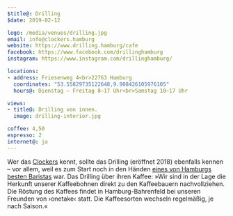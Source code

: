 ```yaml
---
$title@: Drilling
$date: 2019-02-12

logo: /media/venues/drilling.jpg
email: info@clockers.hamburg
website: https://www.drilling.hamburg/cafe
facebook: https://www.facebook.com/drillinghamburg
instagram: https://www.instagram.com/drillinghamburg/

locations:
- address: Friesenweg 4<br>22763 Hamburg
  coordinates: "53.55829735122648,9.908426105976105"
  hours@: Dienstag – Freitag 8–17 Uhr<br>Samstag 10–17 Uhr

views:
- title@: Drilling von innen.
  image: drilling-interior.jpg

coffee: 4,50
espresso: 2
internet@: ja
---
```


Wer das [Clockers](https://clockers.hamburg/) kennt, sollte das Drilling (eröffnet 2018) ebenfalls kennen – vor allem, weil es zum Start noch in den Händen [eines von Hamburgs besten Baristas](https://www.facebook.com/drillinghamburg/photos/a.193377721384251/319052372150118/) war. Das Drilling über ihren Kaffee: »Wir sind in der Lage die Herkunft unserer Kaffeebohnen direkt zu den Kaffeebauern nachvollziehen. Die Röstung des Kaffees findet in Hamburg-Bahrenfeld bei unseren Freunden von ›onetake‹ statt. Die Kaffeesorten wechseln regelmäßig, je nach Saison.«